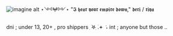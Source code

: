 ![imagine alt](https://github.com/morguekitti/morguekitti/blob/8db0d71468d8a3c1a40fb5da5cae0339fbcfbfd7/026371f2f9c2ac7d93158aaf21a5eb25.gif) ⋆༺𖤍༻⋆ "𝕴 𝖍𝖊𝖆𝖗 𝖞𝖔𝖚𝖗 𝖊𝖒𝖕𝖎𝖗𝖊 𝖉𝖔𝖜𝖓," 
𝖉𝖊𝖗𝖎 / 𝖗𝖎𝖞𝖆 

dni ; under 13, 20+ , pro shippers
ִ ࣪𖤐ִ ࣪.𖥔 ݁ ˖ 
int ; anyone but those .. 
